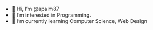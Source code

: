 - 👋 Hi, I’m @apalm87
- 👀 I’m interested in Programming.
- 🌱 I’m currently learning Computer Science, Web Design


<!---
apalm87/apalm87 is a ✨ special ✨ repository because its `README.md` (this file) appears on your GitHub profile.
You can click the Preview link to take a look at your changes.
--->
